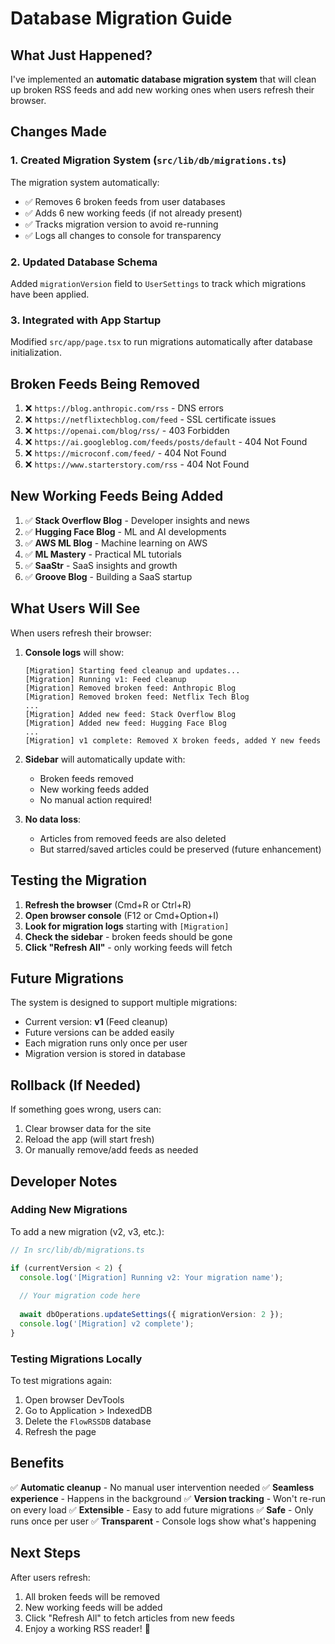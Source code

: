 # Database Migration Guide

## What Just Happened?

I've implemented an **automatic database migration system** that will clean up broken RSS feeds and add new working ones when users refresh their browser.

## Changes Made

### 1. Created Migration System (`src/lib/db/migrations.ts`)

The migration system automatically:
- ✅ Removes 6 broken feeds from user databases
- ✅ Adds 6 new working feeds (if not already present)
- ✅ Tracks migration version to avoid re-running
- ✅ Logs all changes to console for transparency

### 2. Updated Database Schema

Added `migrationVersion` field to `UserSettings` to track which migrations have been applied.

### 3. Integrated with App Startup

Modified `src/app/page.tsx` to run migrations automatically after database initialization.

## Broken Feeds Being Removed

1. ❌ `https://blog.anthropic.com/rss` - DNS errors
2. ❌ `https://netflixtechblog.com/feed` - SSL certificate issues
3. ❌ `https://openai.com/blog/rss/` - 403 Forbidden
4. ❌ `https://ai.googleblog.com/feeds/posts/default` - 404 Not Found
5. ❌ `https://microconf.com/feed/` - 404 Not Found
6. ❌ `https://www.starterstory.com/rss` - 404 Not Found

## New Working Feeds Being Added

1. ✅ **Stack Overflow Blog** - Developer insights and news
2. ✅ **Hugging Face Blog** - ML and AI developments
3. ✅ **AWS ML Blog** - Machine learning on AWS
4. ✅ **ML Mastery** - Practical ML tutorials
5. ✅ **SaaStr** - SaaS insights and growth
6. ✅ **Groove Blog** - Building a SaaS startup

## What Users Will See

When users refresh their browser:

1. **Console logs** will show:
   ```
   [Migration] Starting feed cleanup and updates...
   [Migration] Running v1: Feed cleanup
   [Migration] Removed broken feed: Anthropic Blog
   [Migration] Removed broken feed: Netflix Tech Blog
   ...
   [Migration] Added new feed: Stack Overflow Blog
   [Migration] Added new feed: Hugging Face Blog
   ...
   [Migration] v1 complete: Removed X broken feeds, added Y new feeds
   ```

2. **Sidebar** will automatically update with:
   - Broken feeds removed
   - New working feeds added
   - No manual action required!

3. **No data loss**:
   - Articles from removed feeds are also deleted
   - But starred/saved articles could be preserved (future enhancement)

## Testing the Migration

1. **Refresh the browser** (Cmd+R or Ctrl+R)
2. **Open browser console** (F12 or Cmd+Option+I)
3. **Look for migration logs** starting with `[Migration]`
4. **Check the sidebar** - broken feeds should be gone
5. **Click "Refresh All"** - only working feeds will fetch

## Future Migrations

The system is designed to support multiple migrations:
- Current version: **v1** (Feed cleanup)
- Future versions can be added easily
- Each migration runs only once per user
- Migration version is stored in database

## Rollback (If Needed)

If something goes wrong, users can:
1. Clear browser data for the site
2. Reload the app (will start fresh)
3. Or manually remove/add feeds as needed

## Developer Notes

### Adding New Migrations

To add a new migration (v2, v3, etc.):

```typescript
// In src/lib/db/migrations.ts

if (currentVersion < 2) {
  console.log('[Migration] Running v2: Your migration name');
  
  // Your migration code here
  
  await dbOperations.updateSettings({ migrationVersion: 2 });
  console.log('[Migration] v2 complete');
}
```

### Testing Migrations Locally

To test migrations again:
1. Open browser DevTools
2. Go to Application > IndexedDB
3. Delete the `FlowRSSDB` database
4. Refresh the page

## Benefits

✅ **Automatic cleanup** - No manual user intervention needed
✅ **Seamless experience** - Happens in the background
✅ **Version tracking** - Won't re-run on every load
✅ **Extensible** - Easy to add future migrations
✅ **Safe** - Only runs once per user
✅ **Transparent** - Console logs show what's happening

## Next Steps

After users refresh:
1. All broken feeds will be removed
2. New working feeds will be added
3. Click "Refresh All" to fetch articles from new feeds
4. Enjoy a working RSS reader! 🎉
